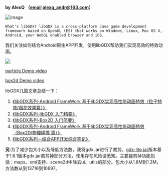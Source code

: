**by AlexQ （[email](alexq_andr@163.com) alexq_andr@163.com）**

![image](http://7xox5k.com1.z0.glb.clouddn.com/15-12-5/13896084.jpg)


`What's libGDX?
libGDX is a cross-platform Java game development framework based on OpenGL (ES) that works on Windows, Linux, Mac OS X, Android, your WebGL enabled browser and iOS.`

我们关注如何结合Android原生APP开发，使用libGDX帮助我们实现高效的特效动画。

![](http://7xox5k.com1.z0.glb.clouddn.com/libgdxdemo.png)

[particle Demo video](http://v.youku.com/v_show/id_XMTQwOTIyMjIyOA==.html)

[box2d Demo video](http://v.youku.com/v_show/id_XMTY1MDE4NzM4OA==.html)


libGDX几篇文章总结一下：

1. [《libGDX系列-Android FrameWork 基于libGDX实现高性能动画特效（粒子特效/烟花效果篇）》](http://alexq.farbox.com/post/2015-12-11)
2. [《libGDX系列-libGDX 入门精要》](http://alexq.farbox.com/post/libgdx)
3. [《libGDX系列-Box2D 入门简要》](http://alexq.farbox.com/post/box2d-ru-men-jian-yao)
4. [《libGDX系列-Android FrameWork 基于libGDX实现高性能动画特效（Box2D/物理碰撞 篇）》](http://alexq.farbox.com/post/android-framework-ji-yu-libgdxshi-xian-gao-xing-neng-dong-hua-te-xiao-box2d/wu-li-peng-zhuang-pian)
5. [《libGDX系列－结合APP开发综合笔记》](http://alexq.farbox.com/post/libgdxxi-lie-ji-yu-appzong-he-bi-ji)


**另**:为了减少包大小以及降低方法数，我将gdx.jar进行了裁剪。[gdx-lite.jar](http://7xox5k.com1.z0.glb.clouddn.com/gdx-lite.jar)版本基于1.6.1版本gdx.jar裁剪掉部分方法，使用存在风险请悉知。主要裁剪掉功能包括：maps、xml支持、scene2d中除去ui、utils的部分。包大小从1.8M到1.3M，方法数从到13716到10697。
